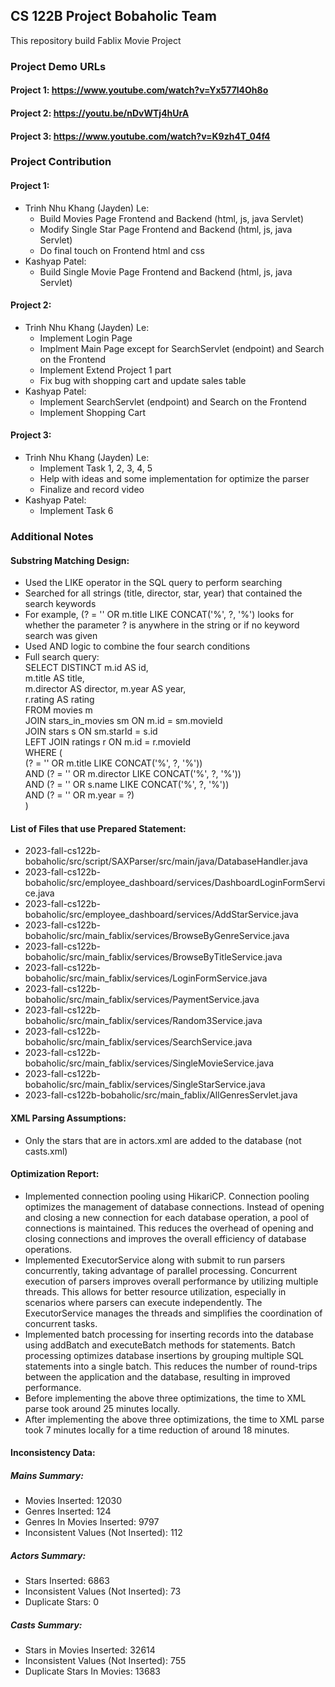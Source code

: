 ## CS 122B Project Bobaholic Team

This repository build Fablix Movie Project

### Project Demo URLs

#### Project 1: https://www.youtube.com/watch?v=Yx577l4Oh8o

#### Project 2: https://youtu.be/nDvWTj4hUrA

#### Project 3: https://www.youtube.com/watch?v=K9zh4T_04f4

### Project Contribution

#### Project 1:

- Trinh Nhu Khang (Jayden) Le:
  - Build Movies Page Frontend and Backend (html, js, java Servlet)
  - Modify Single Star Page Frontend and Backend (html, js, java Servlet)
  - Do final touch on Frontend html and css
- Kashyap Patel:
  - Build Single Movie Page Frontend and Backend (html, js, java Servlet)

#### Project 2:

- Trinh Nhu Khang (Jayden) Le:
  - Implement Login Page
  - Implment Main Page except for SearchServlet (endpoint) and Search on the Frontend
  - Implement Extend Project 1 part
  - Fix bug with shopping cart and update sales table
- Kashyap Patel:
  - Implement SearchServlet (endpoint) and Search on the Frontend
  - Implement Shopping Cart
  
#### Project 3:

- Trinh Nhu Khang (Jayden) Le:
  - Implement Task 1, 2, 3, 4, 5
  - Help with ideas and some implementation for optimize the parser
  - Finalize and record video
- Kashyap Patel:
  - Implement Task 6

### Additional Notes

#### Substring Matching Design:

- Used the LIKE operator in the SQL query to perform searching
- Searched for all strings (title, director, star, year) that contained the search keywords
- For example, (? = '' OR m.title LIKE CONCAT('%', ?, '%') looks for whether the parameter ?
  is anywhere in the string or if no keyword search was given
- Used AND logic to combine the four search conditions
- Full search query:  
  SELECT DISTINCT m.id AS id,  
  m.title AS title,  
  m.director AS director,
  m.year AS year,  
  r.rating AS rating  
  FROM movies m  
  JOIN stars_in_movies sm ON m.id = sm.movieId  
  JOIN stars s ON sm.starId = s.id  
  LEFT JOIN ratings r ON m.id = r.movieId  
  WHERE (  
  (? = '' OR m.title LIKE CONCAT('%', ?, '%'))  
  AND (? = '' OR m.director LIKE CONCAT('%', ?, '%'))  
  AND (? = '' OR s.name LIKE CONCAT('%', ?, '%'))  
  AND (? = '' OR m.year = ?)  
  )

#### List of Files that use Prepared Statement:
- 2023-fall-cs122b-bobaholic/src/script/SAXParser/src/main/java/DatabaseHandler.java
- 2023-fall-cs122b-bobaholic/src/employee_dashboard/services/DashboardLoginFormService.java
- 2023-fall-cs122b-bobaholic/src/employee_dashboard/services/AddStarService.java
- 2023-fall-cs122b-bobaholic/src/main_fablix/services/BrowseByGenreService.java
- 2023-fall-cs122b-bobaholic/src/main_fablix/services/BrowseByTitleService.java
- 2023-fall-cs122b-bobaholic/src/main_fablix/services/LoginFormService.java
- 2023-fall-cs122b-bobaholic/src/main_fablix/services/PaymentService.java
- 2023-fall-cs122b-bobaholic/src/main_fablix/services/Random3Service.java
- 2023-fall-cs122b-bobaholic/src/main_fablix/services/SearchService.java
- 2023-fall-cs122b-bobaholic/src/main_fablix/services/SingleMovieService.java
- 2023-fall-cs122b-bobaholic/src/main_fablix/services/SingleStarService.java
- 2023-fall-cs122b-bobaholic/src/main_fablix/AllGenresServlet.java

#### XML Parsing Assumptions:
- Only the stars that are in actors.xml are added to the database (not casts.xml)
  
#### Optimization Report:

- Implemented connection pooling using HikariCP. Connection pooling optimizes the management
  of database connections. Instead of opening and closing a new connection for each database
  operation, a pool of connections is maintained. This reduces the overhead of opening and
  closing connections and improves the overall efficiency of database operations.
- Implemented ExecutorService along with submit to run parsers concurrently, taking advantage
  of parallel processing. Concurrent execution of parsers improves overall performance by
  utilizing multiple threads. This allows for better resource utilization, especially in
  scenarios where parsers can execute independently. The ExecutorService manages the threads
  and simplifies the coordination of concurrent tasks.
- Implemented batch processing for inserting records into the database using addBatch and
  executeBatch methods for statements. Batch processing optimizes database insertions by
  grouping multiple SQL statements into a single batch. This reduces the number of round-trips
  between the application and the database, resulting in improved performance.
- Before implementing the above three optimizations, the time to XML parse took around 25 minutes locally.
- After implementing the above three optimizations, the time to XML parse took 7 minutes locally
  for a time reduction of around 18 minutes.

#### Inconsistency Data:

##### Mains Summary:
- Movies Inserted: 12030
- Genres Inserted: 124
- Genres In Movies Inserted: 9797
- Inconsistent Values (Not Inserted): 112
##### Actors Summary:
- Stars Inserted: 6863
- Inconsistent Values (Not Inserted): 73
- Duplicate Stars: 0
##### Casts Summary:
- Stars in Movies Inserted: 32614
- Inconsistent Values (Not Inserted): 755
- Duplicate Stars In Movies: 13683